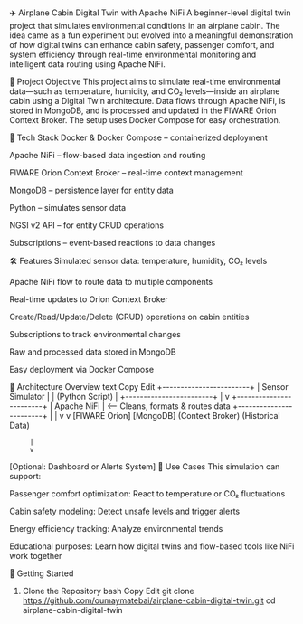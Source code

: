 ✈️ Airplane Cabin Digital Twin with Apache NiFi
A beginner-level digital twin project that simulates environmental conditions in an airplane cabin. The idea came as a fun experiment but evolved into a meaningful demonstration of how digital twins can enhance cabin safety, passenger comfort, and system efficiency through real-time environmental monitoring and intelligent data routing using Apache NiFi.

🎯 Project Objective
This project aims to simulate real-time environmental data—such as temperature, humidity, and CO₂ levels—inside an airplane cabin using a Digital Twin architecture. Data flows through Apache NiFi, is stored in MongoDB, and is processed and updated in the FIWARE Orion Context Broker. The setup uses Docker Compose for easy orchestration.

🧰 Tech Stack
Docker & Docker Compose – containerized deployment

Apache NiFi – flow-based data ingestion and routing

FIWARE Orion Context Broker – real-time context management

MongoDB – persistence layer for entity data

Python – simulates sensor data

NGSI v2 API – for entity CRUD operations

Subscriptions – event-based reactions to data changes

🛠️ Features
Simulated sensor data: temperature, humidity, CO₂ levels

Apache NiFi flow to route data to multiple components

Real-time updates to Orion Context Broker

Create/Read/Update/Delete (CRUD) operations on cabin entities

Subscriptions to track environmental changes

Raw and processed data stored in MongoDB

Easy deployment via Docker Compose

🔄 Architecture Overview
text
Copy
Edit
+------------------------+
|   Sensor Simulator     |
|   (Python Script)      |
+------------------------+
            |
            v
+------------------------+
|     Apache NiFi        | <-- Cleans, formats & routes data
+------------------------+
     |               |
     v               v
[FIWARE Orion]     [MongoDB]
(Context Broker)   (Historical Data)

         |
         v
[Optional: Dashboard or Alerts System]
🧪 Use Cases
This simulation can support:

Passenger comfort optimization: React to temperature or CO₂ fluctuations

Cabin safety modeling: Detect unsafe levels and trigger alerts

Energy efficiency tracking: Analyze environmental trends

Educational purposes: Learn how digital twins and flow-based tools like NiFi work together

🚀 Getting Started
1. Clone the Repository
bash
Copy
Edit
git clone https://github.com/oumaymatebai/airplane-cabin-digital-twin.git
cd airplane-cabin-digital-twin
